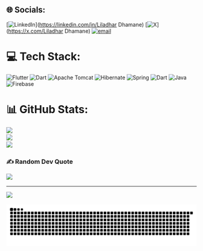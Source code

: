 ## 🌐 Socials:

[![LinkedIn](https://img.shields.io/badge/LinkedIn-%230077B5.svg?logo=linkedin&logoColor=white)](https://linkedin.com/in/Liladhar Dhamane) [![X](https://img.shields.io/badge/X-black.svg?logo=X&logoColor=white)](https://x.com/Liladhar Dhamane) [![email](https://img.shields.io/badge/Email-D14836?logo=gmail&logoColor=white)](mailto:liladhardhamane00@gmail.com)

# 💻 Tech Stack:

![Flutter](https://img.shields.io/badge/Flutter-%2302569B.svg?style=for-the-badge&logo=Flutter&logoColor=white) ![Dart](https://img.shields.io/badge/dart-%230175C2.svg?style=for-the-badge&logo=dart&logoColor=white) ![Apache Tomcat](https://img.shields.io/badge/apache%20tomcat-%23F8DC75.svg?style=for-the-badge&logo=apache-tomcat&logoColor=black) ![Hibernate](https://img.shields.io/badge/Hibernate-59666C?style=for-the-badge&logo=Hibernate&logoColor=white) ![Spring](https://img.shields.io/badge/spring-%236DB33F.svg?style=for-the-badge&logo=spring&logoColor=white) ![Dart](https://img.shields.io/badge/dart-%230175C2.svg?style=for-the-badge&logo=dart&logoColor=white) ![Java](https://img.shields.io/badge/java-%23ED8B00.svg?style=for-the-badge&logo=openjdk&logoColor=white) ![Firebase](https://img.shields.io/badge/firebase-a08021?style=for-the-badge&logo=firebase&logoColor=ffcd34)

# 📊 GitHub Stats:

![](https://github-readme-stats.vercel.app/api?username=LiladharDhamane&theme=dark&hide_border=false&include_all_commits=true&count_private=true)<br/>
![](https://nirzak-streak-stats.vercel.app/?user=LiladharDhamane&theme=dark&hide_border=false)<br/>
![](https://github-readme-stats.vercel.app/api/top-langs/?username=LiladharDhamane&theme=dark&hide_border=false&include_all_commits=true&count_private=true&layout=compact)

### ✍️ Random Dev Quote

![](https://quotes-github-readme.vercel.app/api?type=horizontal&theme=radical)

---

[![](https://visitcount.itsvg.in/api?id=LiladharDhamane&icon=0&color=0)](https://visitcount.itsvg.in)

<!-- Proudly created with GPRM ( https://gprm.itsvg.in ) -->

<picture>
  <source media="(prefers-color-scheme: dark)" srcset="https://github.com/LiladharDhamane/LiladharDhamane/blob/output/github-snake-dark.svg" />
  <source media="(prefers-color-scheme: light)" srcset="https://github.com/LiladharDhamane/LiladharDhamane/blob/output/github-snake.svg" />
  <img alt="github-snake" src="https://github.com/LiladharDhamane/LiladharDhamane/blob/output/github-snake.svg" />
</picture>
